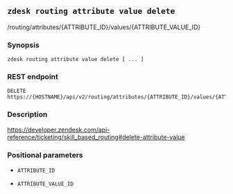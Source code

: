 ## `zdesk routing attribute value delete`

/routing/attributes/{ATTRIBUTE_ID}/values/{ATTRIBUTE_VALUE_ID}

### Synopsis

    zdesk routing attribute value delete [ ... ]

### REST endpoint

    DELETE https://{HOSTNAME}/api/v2/routing/attributes/{ATTRIBUTE_ID}/values/{ATTRIBUTE_VALUE_ID}

### Description

https://developer.zendesk.com/api-reference/ticketing/skill_based_routing#delete-attribute-value

### Positional parameters

* `ATTRIBUTE_ID`

* `ATTRIBUTE_VALUE_ID`

